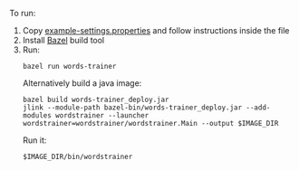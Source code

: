 To run:
1) Copy [example-settings.properties](example-settings.properties) and follow instructions inside the file
2) Install [Bazel](https://bazel.build/) build tool 
3) Run:
    ```shell
    bazel run words-trainer
    ```
    Alternatively build a java image:
    ```shell
    bazel build words-trainer_deploy.jar
    jlink --module-path bazel-bin/words-trainer_deploy.jar --add-modules wordstrainer --launcher wordstrainer=wordstrainer/wordstrainer.Main --output $IMAGE_DIR
    ```
    Run it:
    ```shell
    $IMAGE_DIR/bin/wordstrainer
    ```
